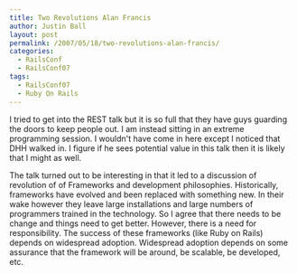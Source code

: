 ```yaml
---
title: Two Revolutions Alan Francis
author: Justin Ball
layout: post
permalink: /2007/05/18/two-revolutions-alan-francis/
categories:
  - RailsConf
  - RailsConf07
tags:
  - RailsConf07
  - Ruby On Rails
---
```


I tried to get into the REST talk but it is so full that they have guys guarding the doors to keep people out. I am instead sitting in an extreme programming session. I wouldn't have come in here except I noticed that DHH walked in. I figure if he sees potential value in this talk then it is likely that I might as well.

The talk turned out to be interesting in that it led to a discussion of revolution of of Frameworks and development philosophies. Historically, frameworks have evolved and been replaced with something new. In their wake however they leave large installations and large numbers of programmers trained in the technology. So I agree that there needs to be change and things need to get better. However, there is a need for responsibility. The success of these frameworks (like Ruby on Rails) depends on widespread adoption. Widespread adoption depends on some assurance that the framework will be around, be scalable, be developed, etc.